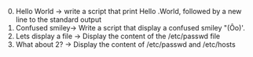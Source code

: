 0. Hello World -> write a script that print Hello .World, followed by a new line to the standard output
1. Confused smiley-> Write a script that display a confused smiley "(Ôo)'.
2. Lets display a file -> Display the content of the /etc/passwd file
3. What about 2? -> Display the content of /etc/passwd and /etc/hosts
